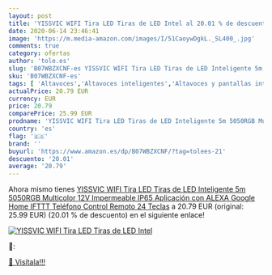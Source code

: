 ```yaml
---
layout: post
title: 'YISSVIC WIFI Tira LED Tiras de LED Intel al 20.01 % de descuento'
date: 2020-06-14 23:46:41
image: 'https://m.media-amazon.com/images/I/51CaoywDgkL._SL400_.jpg'
comments: true
category: ofertas
author: 'tole.es'
slug: 'B07WBZXCNF-es YISSVIC WIFI Tira LED Tiras de LED Inteligente 5m 5050RGB...'
sku: 'B07WBZXCNF-es'
tags: [ 'Altavoces','Altavoces inteligentes','Altavoces y pantallas inteligentes Echo','Dispositivos Amazon','Dispositivos Amazon y Accesorios','Electrónica','Equipos de audio y Hi-Fi','Pantallas inteligentes','alexa','google','home','ifttt', ]
actualPrice: 20.79 EUR
currency: EUR
price: 20.79
comparePrice: 25.99 EUR
prodname: 'YISSVIC WIFI Tira LED Tiras de LED Inteligente 5m 5050RGB Multicolor 12V Impermeable IP65 Aplicación con ALEXA Google Home IFTTT Teléfono Control Remoto 24 Teclas'
country: 'es'
flag: '🇪🇸'
brand: ''
buyurl: 'https://www.amazon.es/dp/B07WBZXCNF/?tag=tolees-21'
descuento: '20.01'
average: '20.79'
---
```


Ahora mismo tienes [YISSVIC WIFI Tira LED Tiras de LED Inteligente 5m 5050RGB Multicolor 12V Impermeable IP65 Aplicación con ALEXA Google Home IFTTT Teléfono Control Remoto 24 Teclas](https://www.amazon.es/dp/B07WBZXCNF/?tag=tolees-21) a 20.79 EUR (original: 25.99 EUR) (20.01 %  de descuento) en el siguiente enlace!

[![YISSVIC WIFI Tira LED Tiras de LED Intel](https://m.media-amazon.com/images/I/51CaoywDgkL._SL400_.jpg)](https://www.amazon.es/dp/B07WBZXCNF/?tag=tolees-21)

🔎:


[🛒 Visítala!!!](https://www.amazon.es/dp/B07WBZXCNF/?tag=tolees-21)

